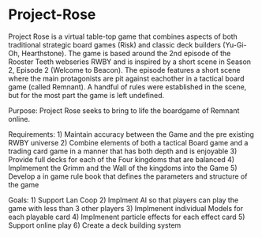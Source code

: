 # Project-Rose
Project Rose is a virtual table-top game that combines aspects of both
traditional strategic board games (Risk) and classic deck builders (Yu-Gi-Oh, Hearthstone).
The game is based around the 2nd episode of the Rooster Teeth webseries RWBY and is inspired
by a short scene in Season 2, Episode 2 (Welcome to Beacon). The episode features a short scene
where the main protagonists are pit against eachother in a tactical board game (called Remnant). A handful of 
rules were established in the scene, but for the most part the game is left undefined. 

Purpose: Project Rose seeks to bring to life the boardgame of Remnant online. 

Requirements: 
	1) Maintain accuracy between the Game and the pre existing RWBY universe
	2) Combine elements of both a tactical Board game and a trading card game in a manner that has both depth and is enjoyable
	3) Provide full decks for each of the Four kingdoms that are balanced
	4) Implmement the Grimm and the Wall of the kingdoms into the Game
	5) Develop a in game rule book that defines the parameters and structure of the game

Goals:
	1) Support Lan Coop
	2) Implment AI so that players can play the game with less than 3 other players
	3) Implmenent individual Models for each playable card
	4) Implmenent particle effects for each effect card
	5) Support online play
	6) Create a deck building system 
